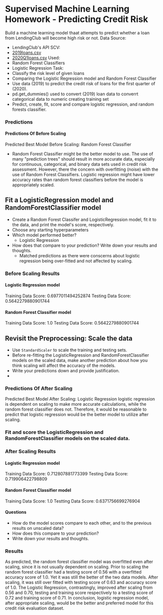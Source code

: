 # Supervised Machine Learning Homework - Predicting Credit Risk
Build a machine learning model thaat attempts to predict whether a loan from LendingClub will become high risk or not. 
Data Source: 
* LendingClub's API
SCV: 
* [2019loans.csv](https://github.com/cc-christin/Supervised-Machine-Learning/blob/main/Resources/2019loans.csv)
* [2020Q1loans.csv](https://github.com/cc-christin/Supervised-Machine-Learning/blob/main/Resources/2020Q1loans.csv)
Used:
* Random Forest Classifiers 
* Logistic Regression
Task:
* Classify the risk level of given loans
* Comparing the Logistic Regression model and Random Forest Classifier
* Use data (2019) to predict the credit risk of loans for the first quarter of (2020).
* pd.get_dummies() used to convert (2019) loan data to converrt categorical data to numeric creating training set
* Predict, create, fit, score and compare logistic regression, and random forests classifier.
### Predictions 
#### Predictions Of Before Scaling
Predicted Best Model Before Scaling: Random Forest Classifier

* Random Forest Classifier might be the better model to use. The use of many "prediction trees" should result in more accurate data, especially for continuous, categorical, and binary data sets used in credit risk assessment. However, there the concern with overfitting (noise) with the use of Random Forest Classifiers. Logistic regression might have lower accuracy rates than random forest classifiers before the model is appropriately scaled.

## Fit a LogisticRegression model and RandomForestClassifier model
* Create a Random Forest Classifer and LogisticRegression model, fit it to the data, and print the model's score, respectively.
* Choose any starting hyperparameters
* Which model performed better? 
   * Logistic Regression
* How does that compare to your prediction? Write down your results and thoughts.
    * Matched predictions as there were conscerns about logistic regression being over-fitted and not affected by scaling. 

### Before Scaling Results
#### Logistic Regression model
Training Data Score: 0.6977011494252874
Testing Data Score: 0.5642279880901744

#### Random Forest Classifier model
Training Data Score: 1.0
Testing Data Score: 0.5642279880901744

## Revisit the Preprocessing: Scale the data
* Use `StandardScaler` to scale the training and testing sets. 
* Before re-fitting the LogisticRegression and RandomForestClassifier models on the scaled data, make another prediction about how you think scaling will affect the accuracy of the models.
* Write your predictions down and provide justification.
* 
### Predictions Of After Scaling 
Predicted Best Model After Scaling: Logistic Regression
logistic regression is dependent on scaling to make more accurate calculations, while the random forest classifier does not. Therefore, it would be reasonable to predict that logistic regression would be the better model to utilize after scaling.  

### Fit and score the LogisticRegression and RandomForestClassifier models on the scaled data.

### After Scaling Results
#### Logistic Regression model
Training Data Score: 0.712807881773399
Testing Data Score: 0.719906422798809

#### Random Forest Classifier model
Training Data Score: 1.0
Testting Data Score: 0.6371756699276904

#### Questions

* How do the model scores compare to each other, and to the previous results on unscaled data? 
* How does this compare to your prediction? 
* Write down your results and thoughts.

### Results 

As predicted, the random forest classifier model was overfitted even after scaling, since it is not usually dependent on scaling. Prior to scaling the random forest classifier had a testing score of 0.56 with a overfitted accuracy score of 1.0. Yet it was still the better of the two data models. 
After scaling, it was still over fitted with testing score of 0.63 and accuracy score of 1.0. 
The Logistic Regression, contrastingly, improved after scaling from 0.56 and 0.70, testing and training score respectively to a testing score of 0.72 and training score of 0.71. 
In conclusion, logistic regression model, after appropriate scaling, would be the better and preferred model for this credit risk evaluation dataset.   





